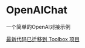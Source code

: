 # OpenAIChat
一个简单的OpenAI对接示例

[最新代码已迁移到 Toolbox 项目](https://github.com/JiuLing-zhang/Toolbox/blob/main/src/Toolbox.Pages/Pages/DoChat.razor)

